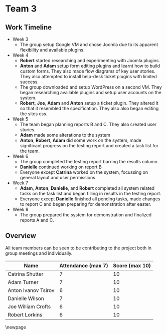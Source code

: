 # Team 3

## Work Timeline

- Week 3
  - The group setup Google VM and chose Joomla due to its apparent flexibility and available plugins.
- Week 4
  - **Robert** started researching and experimenting with Joomla plugins.
  - **Anton** and **Adam** setup form editing plugins and learnt how to build custom forms. They also made flow diagrams of key user stories. They also attempted to install help-desk ticket plugins with limited success.
  - The group downloaded and setup WordPress on a second VM. They began researching available plugins and setup user accounts on the system.
  - **Robert**, **Joe**, **Adam** and **Anton** setup a ticket plugin. They altered it so that it resembled the specification. They also also began editing the sites css.
- Week 5
  - The team began planning reports B and C. They also created user stories.
  - **Adam** made some alterations to the system
  - **Anton**, **Robert**, **Adam** did some work on the system, made significant progress on the testing report and created a task list for the team.
- Week 6
  - The group completed the testing report barring the results column.
  - **Danielle** continued working on report B
  - Everyone except **Catrina** worked on the system, focussing on general layout and user permissions
- Week 7
  - **Adam**, **Anton**, **Danielle**, and **Robert** completed all system related tasks on the task list and began filling in results in the testing report.
  - Everyone except **Danielle** finished all pending tasks, made changes to report C and began preparing for demonstration after easter.
- Week 8
  - The group prepared the system for demonstration and finalized reports A and C.

<!--
## Week 4

memberIds | _Catrina_ Shutter, _Anton_ Ivanov Tsirov, Robert Lorkins, _Danielle_ Wilson, Adam Turner, Joe William Crofts
body:
We started the meeting by discussing the pros and cons of each of the Content Management Systems.
We settled upon Joomla due to the extensions that are available for it and because it is more flexible than WordPress.
Our first priority as a team is to get familiar with the platform and plugins and to set up the Google Cloud VM.

memberIds | Anton Ivanov Tsirov, Adam Turner
body
-Created VM on google cloud platform with Joomla! installed on it.
-Shared the project with everyone.
-Shared billing.
-->
<!--
## Week 5

memberIds | Robert Lorkins
body
Downloaded Joomla and spent time understanding it's operation and functionality. Looked at numerous plugins that relate to Joomla and their demos, considering a move to an alternative platform

memberIds | Anton Ivanov Tsirov, Adam Turner
body

- Worked out how to edit the Joomla! website on the virtual machine. +
  | -Researched and attempted to install a few help-desk ticket extensions, with limited success. +
  | -Installed a couple of form extensions on the VM. +
  | -Created two simple forms using the new extensions, displaying them on the website homepage. +
  | -Made a rough flow diagram modelling the potential process that a user may go through when using the system.

memberIds | Adam Turner, Anton Ivanov Tsirov, _Danielle_ Wilson,Joe William Crofts, Robert Lorkins, Catrina Shutter
body | >We downloaded Wordpress on our laptops +
| >We researched plug-ins for Wordpress +
| >We set up the secondary server for Wordpress +
| >We created administrator accounts on Wordpress +
| >We have a potential operational plug-in that we're going to explore

memberIds | Robert Lorkins,Joe William Crofts,Adam Turner,Anton Ivanov Tsirov
body
-Further understanding of Wordpress
-Found suitable plugin
-Started customising settings on plugin
-Edited CSS of plugin
-Looked at the forms and compared them to the specification
-Made changes and updates to the main form (creating tickets form)
-->
<!--
# Week 5

memberIds | Adam Turner,Anton Ivanov Tsirov,_Danielle_ Wilson,Robert Lorkins,Catrina Shutter
body | > planned report C and a bit of report B +
| >started writing report C +
| >made user stories for each user +
| >made some minor changes to the system +

memberIds | Adam Turner
body | Removed sign-out button from ticket plugin. +
| Added sign-out button to header. +
| Attempted to install up-vote plugin.

memberIds | Anton Ivanov Tsirov,Robert Lorkins,Adam Turner
body | Made significant progress on the testing report. +
| Made minor tweaks to the Wordpress site (improved sign-out button, improved log-in page). +
| Built up our to-do list.
-->
<!--
# Week 6

memberIds | Adam Turner,Anton Ivanov Tsirov,Danielle Wilson,Robert Lorkins,Joe William Crofts,Catrina Shutter
body | >got a significant amount of report C completed https://drive.google.com/drive/folders/1PmvGUwfbzpoKRmLUkGX8TdXptuKxraAA +
| >finished the testing report +
| >making changes to Wordpress based on the testing report

memberIds | {Adam Turner,Anton Ivanov Tsirov,Joe William Crofts,Robert Lorkins,Danielle Wilson
body | Finished off the first draft of report C +
| Made lots of progress with report B +
| Made further progress with report A in terms of filling out more rows/columns in the table +
| Edits to system: +
| - removed guest system login +
| - removed 'close problem' functionality from user accounts +
| - did work on the sign out page +
| - did some tweaks on the main title +
| - worked on redirecting pages

memberIds | Danielle Wilson
body | Did some further work on Report B
-->
<!--
# Week 7

memberIds | {Adam Turner,Anton Ivanov Tsirov,Danielle Wilson, Robert Lorkins
body | Completed most of the to-do list items relating to system functionality +
| added a few additional items to the to do list +
| Worked on completing the testing report with screenshots and test data +
|

memberIds | {Adam Turner,Anton Ivanov Tsirov,Joe William Crofts,Robert Lorkins, Catrina Shutter
body | >finished the to-do list +
| >finished testing report +
| >made some alterations on report C +
| >working on presentation for the demo over Easter
-->
<!--
# Week 8

memberIds | {Adam Turner,Anton Ivanov Tsirov,Danielle Wilson,Robert Lorkins,Catrina Shutter,Joe William Crofts
body | - Added demo data to the ticket system +
| - Added solution pages and a readme to the FAQ pages +
| - Nearly finished report C +
| - Worked on demo presentation +
| - Transferred Wordpress site to another VM -->

## Overview

All team members can be seen to be contributing to the project both in group meetings and individually.

| Name                | Attendance (max 7) | Score (max 10) |
| ------------------- | ------------------ | -------------- |
| Catrina Shutter     | 7                  | 10             |
| Adam Turner         | 7                  | 10             |
| Anton Ivanov Tsirov | 6                  | 10             |
| Danielle Wilson     | 7                  | 10             |
| Joe William Crofts  | 6                  | 10             |
| Robert Lorkins      | 6                  | 10             |

\newpage
